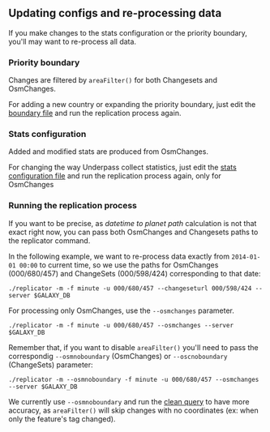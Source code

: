 ## Updating configs and re-processing data

If you make changes to the stats configuration or the priority boundary, 
you'll may want to re-process all data.

### Priority boundary

Changes are filtered by `areaFilter()` for both Changesets and OsmChanges.

For adding a new country or expanding the priority boundary, just edit the [boundary file](https://github.com/hotosm/underpass/blob/master/data/priority.geojson) and run the replication process again.

### Stats configuration

Added and modified stats are produced from OsmChanges.

For changing the way Underpass collect statistics, just edit the [stats configuration file](https://github.com/hotosm/underpass/blob/master/validate/statistics.yaml) and run the replication process again,
only for OsmChanges

### Running the replication process

If you want to be precise, as _datetime to planet path_ calculation is not that exact right now,
you can pass both OsmChanges and Changesets paths to the replicator command.

In the following example, we want to re-process data exactly from `2014-01-01 00:00` to current time,
so we use the paths for OsmChanges (000/680/457) and ChangeSets (000/598/424) corresponding to that date:

```
./replicator -m -f minute -u 000/680/457 --changeseturl 000/598/424 --server $GALAXY_DB
```

For processing only OsmChanges, use the `--osmchanges` parameter.

```
./replicator -m -f minute -u 000/680/457 --osmchanges --server $GALAXY_DB
```

Remember that, if you want to disable `areaFilter()` you'll need to pass the correspondig 
`--osmnoboundary` (OsmChanges) or `--oscnoboundary` (ChangeSets) parameter:

```
./replicator -m --osmnoboundary -f minute -u 000/680/457 --osmchanges --server $GALAXY_DB
```

We currently use `--osmnoboundary` and run the [clean query](https://github.com/hotosm/underpass/blob/master/data/clean-osmchanges.sql) to have more accuracy, as `areaFilter()` will skip changes
with no coordinates (ex: when only the feature's tag changed).